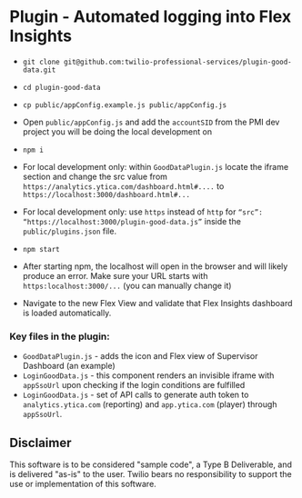 # Plugin - Automated logging into Flex Insights

- `git clone git@github.com:twilio-professional-services/plugin-good-data.git`
- `cd plugin-good-data`
- `cp public/appConfig.example.js public/appConfig.js`
- Open `public/appConfig.js` and add the `accountSID` from the PMI dev project you will be doing the local development on
- `npm i`
- For local development only: within `GoodDataPlugin.js` locate the iframe section and change the src value from `https://analytics.ytica.com/dashboard.html#....` 
to 
`https://localhost:3000/dashboard.html#...`

- For local development only: use `https` instead of `http` for 
`“src”: “https://localhost:3000/plugin-good-data.js”` inside the `public/plugins.json` file. 
- `npm start`
- After starting npm, the localhost will open in the browser and will likely produce an error. Make sure your URL starts with `https:localhost:3000/...` (you can manually change it)
- Navigate to the new Flex View and validate that Flex Insights dashboard is loaded automatically.
 
 
### Key files in the plugin:
 
- `GoodDataPlugin.js` - adds the icon and Flex view of Supervisor Dashboard (an example)
- `LoginGoodData.js` - this component renders an invisible iframe with `appSsoUrl` upon checking if the login conditions are fulfilled
- `LoginGoodData.js` - set of API calls to generate auth token to `analytics.ytica.com` (reporting) and `app.ytica.com` (player) through `appSsoUrl`.

## Disclaimer
This software is to be considered "sample code", a Type B Deliverable, and is delivered "as-is" to the user. Twilio bears no responsibility to support the use or implementation of this software.
